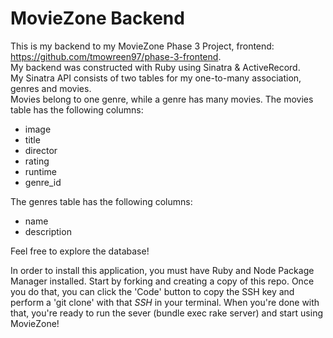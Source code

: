 # MovieZone Backend

This is my backend to my MovieZone Phase 3 Project, frontend: <https://github.com/tmowreen97/phase-3-frontend>. \
My backend was constructed with Ruby using Sinatra & ActiveRecord. \
My Sinatra API consists of two tables for my one-to-many association, genres and movies. \
Movies belong to one genre, while a genre has many movies. 
The movies table has the following columns:
- image
- title
- director
- rating
- runtime
- genre_id

The genres table has the following columns:
- name
- description

Feel free to explore the database!


In order to install this application, you must have Ruby and Node Package Manager installed. Start by forking and creating a copy of this repo. Once you do that, you can click the 'Code' button to copy the SSH key and perform a 'git clone' with that *SSH* in your terminal. When you're done with that, you're ready to run the sever (bundle exec rake server) and start using MovieZone!


